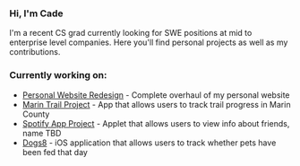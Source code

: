 ### Hi, I'm Cade

I'm a recent CS grad currently looking for SWE positions at mid to enterprise level companies. Here you'll find personal projects as well as my contributions. 

### Currently working on:

- [Personal Website Redesign](https://github.com/cadesmith/PortfolioSite) - Complete overhaul of my personal website
- [Marin Trail Project](https://github.com/MarinTrailProject) - App that allows users to track trail progress in Marin County
- [Spotify App Project](https://github.com/cadesmith/SpotifyAppProject) - Applet that allows users to view info about friends, name TBD
- [Dogs8](https://github.com/cadesmith/dogs8) - iOS application that allows users to track whether pets have been fed that day
